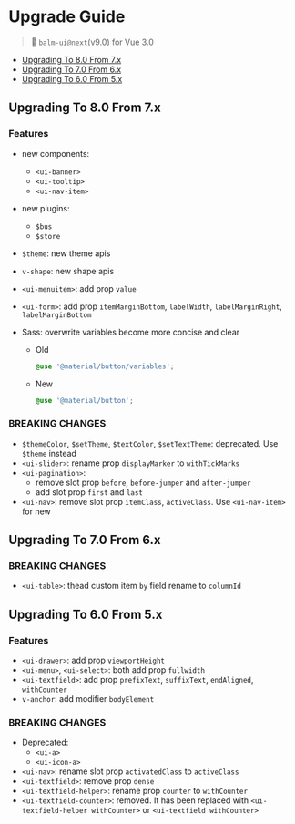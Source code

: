 # Upgrade Guide

> 🎉 `balm-ui@next`(v9.0) for Vue 3.0

- <a href="javascript:void(0)" class="v-anchor" data-href="#up-to-8">Upgrading To 8.0 From 7.x</a>
- <a href="javascript:void(0)" class="v-anchor" data-href="#up-to-7">Upgrading To 7.0 From 6.x</a>
- <a href="javascript:void(0)" class="v-anchor" data-href="#up-to-6">Upgrading To 6.0 From 5.x</a>

<div id="up-to-8"></div>

## Upgrading To 8.0 From 7.x

### Features

- new components:
  - `<ui-banner>`
  - `<ui-tooltip>`
  - `<ui-nav-item>`
- new plugins:
  - `$bus`
  - `$store`
- `$theme`: new theme apis
- `v-shape`: new shape apis
- `<ui-menuitem>`: add prop `value`
- `<ui-form>`: add prop `itemMarginBottom`, `labelWidth`, `labelMarginRight`, `labelMarginBottom`
- Sass: overwrite variables become more concise and clear

  - Old

    ```scss
    @use '@material/button/variables';
    ```

  - New

    ```scss
    @use '@material/button';
    ```

### BREAKING CHANGES

- `$themeColor`, `$setTheme`, `$textColor`, `$setTextTheme`: deprecated. Use `$theme` instead
- `<ui-slider>`: rename prop `displayMarker` to `withTickMarks`
- `<ui-pagination>`:
  - remove slot prop `before`, `before-jumper` and `after-jumper`
  - add slot prop `first` and `last`
- `<ui-nav>`: remove slot prop `itemClass`, `activeClass`. Use `<ui-nav-item>` for new

<div id="up-to-7"></div>

## Upgrading To 7.0 From 6.x

### BREAKING CHANGES

- `<ui-table>`: thead custom item `by` field rename to `columnId`

<div id="up-to-6"></div>

## Upgrading To 6.0 From 5.x

### Features

- `<ui-drawer>`: add prop `viewportHeight`
- `<ui-menu>`, `<ui-select>`: both add prop `fullwidth`
- `<ui-textfield>`: add prop `prefixText`, `suffixText`, `endAligned`, `withCounter`
- `v-anchor`: add modifier `bodyElement`

### BREAKING CHANGES

- Deprecated:
  - `<ui-a>`
  - `<ui-icon-a>`
- `<ui-nav>`: rename slot prop `activatedClass` to `activeClass`
- `<ui-textfield>`: remove prop `dense`
- `<ui-textfield-helper>`: rename prop `counter` to `withCounter`
- `<ui-textfield-counter>`: removed. It has been replaced with `<ui-textfield-helper withCounter>` or `<ui-textfield withCounter>`
